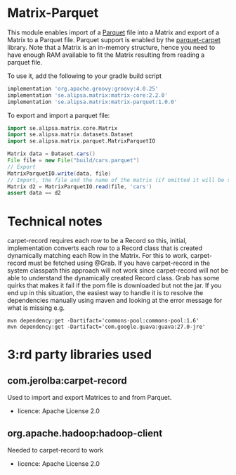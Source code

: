 # Matrix-Parquet

This module enables import of a [Parquet](https://parquet.apache.org/) file into a Matrix and export of a Matrix to a Parquet file. Parquet support is enabled by the [parquet-carpet](https://github.com/jerolba/parquet-carpet) library. Note that a Matrix is an in-memory structure, hence
you need to have enough RAM available to fit the Matrix resulting from reading a parquet file.

To use it, add the following to your gradle build script
```groovy
implementation 'org.apache.groovy:groovy:4.0.25'
implementation 'se.alipsa.matrix:matrix-core:2.2.0'
implementation 'se.alipsa.matrix:matrix-parquet:1.0.0'
```
To export and import a parquet file:
```groovy
import se.alipsa.matrix.core.Matrix
import se.alipsa.matrix.datasets.Dataset
import se.alipsa.matrix.parquet.MatrixParquetIO

Matrix data = Dataset.cars()
File file = new File("build/cars.parquet")
// Export 
MatrixParquetIO.write(data, file)
// Import, the file and the name of the matrix (if omitted it will be same as the file name)
Matrix d2 = MatrixParquetIO.read(file, 'cars')
assert data == d2
```

# Technical notes
carpet-record requires each row to be a Record so this, initial, implementation converts each row to a Record class that is created dynamically matching each Row in the Matrix. 
For this to work, carpet-record must be fetched using @Grab.
If you have carpet-record in the system classpath this approach will not work since carpet-record will not be able to understand the dynamically created Record class. Grab has some quirks that makes it fail if the pom file is downloaded but not the jar. If you end up in this situation, the easiest way to handle it is to resolve the dependencies manually using maven and looking at the error message for what is missing e.g.
```shell
mvn dependency:get -Dartifact='commons-pool:commons-pool:1.6'
mvn dependency:get -Dartifact='com.google.guava:guava:27.0-jre'
```

# 3:rd party libraries used

## com.jerolba:carpet-record
Used to import and export Matrices to and from Parquet. 
- licence:  Apache License 2.0

## org.apache.hadoop:hadoop-client
Needed to carpet-record to work
- licence:  Apache License 2.0
